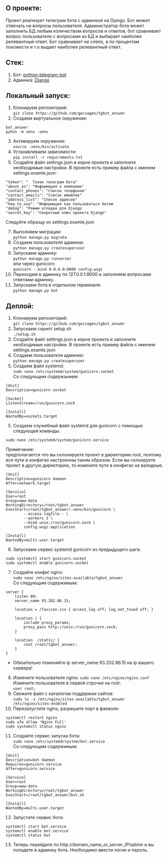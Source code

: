 ##  О проекте:  
Проект реализует телеграм бота с админкой на Django. Бот может отвечать на вопросы пользователя. Администратор бота может заполнить БД любым количеством вопросов и ответов, бот сравнивает вопрос пользователя с вопросами из БД и выбирает наиболее релевантный ответ. Бот сравнивает не слепо, а по процентам похожести и т.о выдает наиболее релевантный ответ.  

## Стек:
1. Бот: [python-telegram-bot](https://github.com/python-telegram-bot/python-telegram-bot "python-telegram-bot")
2. Админка: [Django](https://www.djangoproject.com/ "Django")

## Локальный запуск:  
1. Клонируем репозиторий:  
`git clone https://github.com/gecsagen/tgbot_answer`  
2. Создаем виртуальное окружение:  
```
bot_answer
pyhon -m venv .venv
```
3. Активируем окружение:  
`source .venv/bin/activate`  
4. Устанавливаем зависимости:  
`pip install -r requirements.txt`  
5. Создайте файл settings.json в корне проекта и заполните необходимые настройки. В проекте есть пример файла с именем settings.examle.json:  
```
"token": "  Токен телеграм бота"
"about_as": "Информация о компании"
"contact_phones": "Список телефонов"
"contact_emails": "Список емайлов"
"address_list": "Список адресов"
"how_to_use": "Информация как пользоваться ботом
"debug": "Режим отладки для Django
"secret_key": "Секретный ключ проекта Django"  

```
Следуйте образцу из settings.examle.json  

7. Выполняем миграции:  
`python manage.py migrate`  
6. Создаем пользователя админки:  
`python manage.py createsuperuser`  
8. Запускаем админку:  
`python manage.py runserver`  
или через gunicorn:  
`gunicorn --bind 0.0.0.0:8000 config.wsgi`  
9. Переходим в админку по 127.0.0.1:8000 и заполняем вопросами ответами админку.  
10. Запускаем бота в отдельном терминале:  
`python manage.py bot`  
## Деплой:  
1. Клонируем репозиторий:  
`git clone https://github.com/gecsagen/tgbot_answer`  
2. Запускаем скрипт setup.sh  
`./setup.sh`  
3. Создайте файл settings.json в корне проекта и заполните необходимые настройки. В проекте есть пример файла с именем settings.examle.json  
4. Создаем пользователя админки:  
`python manage.py createsuperuser`  
5. Создаем файл systemd:  
`sudo nano /etc/systemd/system/gunicorn.socket`  
Со следующим содержанием:  
```
[Unit]
Description=gunicorn socket

[Socket]
ListenStream=/run/gunicorn.sock

[Install]
WantedBy=sockets.target
```
5. Cоздаем служебный файл systemd для gunicorn с помощью следующей команды:  

`sudo nano /etc/systemd/system/gunicorn.service`  

Примечание:  
предполагается что вы склонируете проект в директорию root, поэтому все пути в конфигах настроенны таким образом. Если вы склоируете проект в другую директорию, то измените пути в конфигах на валидные.
```  
[Unit]
Description=gunicorn daemon
After=network.target

[Service]
User=root
Group=www-data
WorkingDirectory=/root/tgbot_answer
ExecStart=/root/tgbot_answer/.venv/bin/gunicorn \
        --access-logfile - \
        --workers 3 \
        --bind unix:/run/gunicorn.sock \
        config.wsgi:application
        
[Install]
WantedBy=multi-user.target
```
6. Запускаем сервис systemd gunicorn из предыдущего шага:  
```
sudo systemctl start gunicorn.socket
sudo systemctl enable gunicorn.socket
```  
7. Создайте конфиг nginx:  
`sudo nano /etc/nginx/sites-available/tgbot_answer`  
Со следующим содержимым:  
```
server {
    listen 80;
    server_name 93.202.86.15;

    location = /favicon.ico { access_log off; log_not_found off; }

    location / {
        include proxy_params;
        proxy_pass http://unix:/run/gunicorn.sock;
    }

    location  /static/ {
        root /root/tgbot_answer;
    }
}
```
* Обязательно поменяйте ip server_name 93.202.86.15 на ip вашего сервера! 
8. Измените пользователя nginx: 
`sudo nano /etc/nginx/nginx.conf`  
Измените пользователя в первой строчке на root:  
`user root;`  
9. Свяжите файл с каталогом поддержки сайтов:  
`sudo ln -s /etc/nginx/sites-available/tgbot_answer /etc/nginx/sites-enabled`  
10. Перезапустите nginx, разрешите порт в фаеволе:  
```
systemctl restart nginx
sudo ufw allow 'Nginx Full'
sudo systemctl status nginx
``` 
11. Создайте сервис запуска бота:  
`sudo nano /etc/systemd/system/bot.service`  
Со следующим содержимым:  
```
[Unit]
Description=bot daemon
Requires=gunicorn.service
After=gunicorn.service

[Service]
User=root
Group=www-data
WorkingDirectory=/root/tgbot_answer
ExecStart=/root/tgbot_answer/bot.sh

[Install]
WantedBy=multi-user.target
```  
12. Запустите сервис бота:  
```
systemctl start bot.service
systemctl enable bot.service
systemctl status bot
```

13. Теперь перейдите по http://domain_name_or_server_IP/admin и вы попадете в админку бота. Необходимо ввести логин и пароль. 





